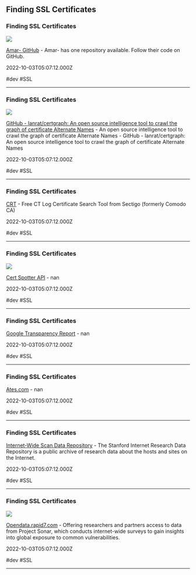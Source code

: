 ## Finding SSL Certificates

### Finding SSL Certificates

![](https://avatars.githubusercontent.com/u/4317160?v=4?s=400)

[Amar- GitHub](https://github.com/amar-) - Amar- has one repository available. Follow their code on GitHub.

2022-10-03T05:07:12.000Z

#dev #SSL

---

### Finding SSL Certificates

![](https://opengraph.githubassets.com/c7154ce6662d3f63203e70a71eccdd91144b9dc2a5f4d4f6e18416236349d6e5/lanrat/certgraph)

[GitHub - lanrat/certgraph: An open source intelligence tool to crawl the graph of certificate Alternate Names](https://github.com/lanrat/certgraph) - An open source intelligence tool to crawl the graph of certificate Alternate Names - GitHub - lanrat/certgraph: An open source intelligence tool to crawl the graph of certificate Alternate Names

2022-10-03T05:07:12.000Z

#dev #SSL

---

### Finding SSL Certificates

[CRT](https://crt.sh) - Free CT Log Certificate Search Tool from Sectigo (formerly Comodo CA)

2022-10-03T05:07:12.000Z

#dev #SSL

---

### Finding SSL Certificates

![](https://sslmate.com/ct_search_api/card.png)

[Cert Spotter API](https://sslmate.com/certspotter/api) - nan

2022-10-03T05:07:12.000Z

#dev #SSL

---

### Finding SSL Certificates

[Google Transparency Report](https://transparencyreport.google.com/https/certific) - nan

2022-10-03T05:07:12.000Z

#dev #SSL

---

### Finding SSL Certificates

[Ates.com](https://ates.com) - nan

2022-10-03T05:07:12.000Z

#dev #SSL

---

### Finding SSL Certificates

[Internet-Wide Scan Data Repository](https://scans.io) - The Stanford Internet Research Data Repository is a public archive of research 		  data about the hosts and sites on the Internet.

2022-10-03T05:07:12.000Z

#dev #SSL

---

### Finding SSL Certificates

![](https://opendata.rapid7.com/static/img/rapid7-open-data.jpg)

[Opendata.rapid7.com](https://opendata.rapid7.com) - Offering researchers and partners access to data from Project Sonar, which conducts internet-wide surveys to gain insights into global exposure to common vulnerabilities.

2022-10-03T05:07:12.000Z

#dev #SSL

---
